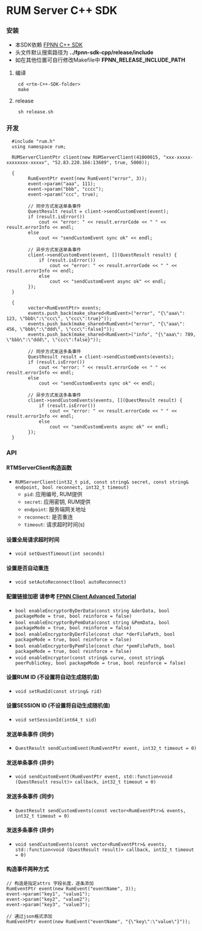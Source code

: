 # RUM Server C++ SDK

### 安装

* 本SDK依赖 [FPNN C++ SDK](https://github.com/highras/fpnn-sdk-cpp)
* 头文件默认搜索路径为 **../fpnn-sdk-cpp/release/include** 
* 如在其他位置可自行修改Makefile中 **FPNN_RELEASE_INCLUDE_PATH**

1. 编译

		cd <rtm-C++-SDK-folder>
		make

1. release

		sh release.sh
    
### 开发
```
  #include "rum.h"
  using namespace rum;
  
  RUMServerClientPtr client(new RUMServerClient(41000015, "xxx-xxxxx-xxxxxxxx-xxxxx", "52.83.220.166:13609", true, 5000));
  
  {
        RumEventPtr event(new RumEvent("error", 3));
        event->param("aaa", 111);
        event->param("bbb", "cccc");
        event->param("ccc", true);

        // 同步方式发送单条事件
        QuestResult result = client->sendCustomEvent(event);
        if (result.isError())
            cout << "error: " << result.errorCode << " " << result.errorInfo << endl;
        else
            cout << "sendCustomEvent sync ok" << endl;

        // 异步方式发送单条事件
        client->sendCustomEvent(event, [](QuestResult result) {
            if (result.isError())
                cout << "error: " << result.errorCode << " " << result.errorInfo << endl;
            else
                cout << "sendCustomEvent async ok" << endl;
        });
  }

  {
        vector<RumEventPtr> events;
        events.push_back(make_shared<RumEvent>("error", "{\"aaa\": 123, \"bbb\":\"ccc\", \"ccc\":true}"));
        events.push_back(make_shared<RumEvent>("error", "{\"aaa\": 456, \"bbb\":\"ddd\", \"ccc\":false}"));
        events.push_back(make_shared<RumEvent>("info", "{\"aaa\": 789, \"bbb\":\"ddd\", \"ccc\":false}"));

        // 同步方式发送多条事件
        QuestResult result = client->sendCustomEvents(events);
        if (result.isError())
            cout << "error: " << result.errorCode << " " << result.errorInfo << endl;
        else
            cout << "sendCustomEvents sync ok" << endl;

        // 异步方式发送多条事件
        client->sendCustomEvents(events, [](QuestResult result) {
            if (result.isError())
                cout << "error: " << result.errorCode << " " << result.errorInfo << endl;
            else
                cout << "sendCustomEvents async ok" << endl;
        });
  }  
```

### API

#### RTMServerClient构造函数
* `RUMServerClient(int32_t pid, const string& secret, const string& endpoint, bool reconnect, int32_t timeout)` 
    * `pid`: 应用编号, RUM提供
    * `secret`: 应用密钥, RUM提供
    * `endpoint`: 服务端网关地址
    * `reconnect`: 是否重连
    * `timeout`: 请求超时时间(s)
   
#### 设置全局请求超时时间  
* `void setQuestTimeout(int seconds)`  

#### 设置是否自动重连
* `void setAutoReconnect(bool autoReconnect)` 

#### 配置链接加密 请参考 [FPNN Client Advanced Tutorial](https://github.com/highras/fpnn/blob/master/doc/zh-cn/fpnn-client-advanced-tutorial.md#-%E5%8A%A0%E5%AF%86%E9%93%BE%E6%8E%A5)
* `bool enableEncryptorByDerData(const string &derData, bool packageMode = true, bool reinforce = false)`
* `bool enableEncryptorByPemData(const string &PemData, bool packageMode = true, bool reinforce = false)`
* `bool enableEncryptorByDerFile(const char *derFilePath, bool packageMode = true, bool reinforce = false)`
* `bool enableEncryptorByPemFile(const char *pemFilePath, bool packageMode = true, bool reinforce = false)`
* `void enableEncryptor(const string& curve, const string& peerPublicKey, bool packageMode = true, bool reinforce = false)`

#### 设置RUM ID (不设置将自动生成随机值)
* `void setRumId(const string& rid)`

#### 设置SESSION ID (不设置将自动生成随机值)
* `void setSessionId(int64_t sid)`

#### 发送单条事件 (同步)
* `QuestResult sendCustomEvent(RumEventPtr event, int32_t timeout = 0)`

#### 发送单条事件 (异步)
* `void sendCustomEvent(RumEventPtr event, std::function<void (QuestResult result)> callback, int32_t timeout = 0)`

#### 发送多条事件 (同步)
* `QuestResult sendCustomEvents(const vector<RumEventPtr>& events, int32_t timeout = 0)`

#### 发送多条事件 (异步)
* `void sendCustomEvents(const vector<RumEventPtr>& events, std::function<void (QuestResult result)> callback, int32_t timeout = 0)`

#### 构造事件两种方式
```
// 构造是指定attrs 字段长度，逐条添加
RumEventPtr event(new RumEvent("eventName", 3));
event->param("key1", "value1");
event->param("key2", "value2");
event->param("key3", "value3");
	
// 通过json格式添加
RumEventPtr event(new RumEvent("eventName", "{\"key\":\"value\"}"));
```



